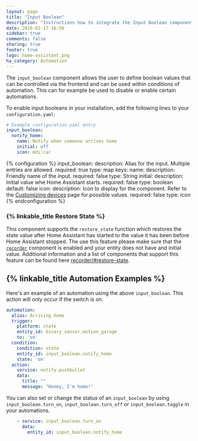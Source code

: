 ```yaml
---
layout: page
title: "Input Boolean"
description: "Instructions how to integrate the Input Boolean component into Home Assistant."
date: 2016-01-17 16:58
sidebar: true
comments: false
sharing: true
footer: true
logo: home-assistant.png
ha_category: Automation
---
```


The `input_boolean` component allows the user to define boolean values that can be controlled via the frontend and can be used within conditions of automation. This can for example be used to disable or enable certain automations.

To enable input booleans in your installation, add the following lines to your `configuration.yaml`:

```yaml
# Example configuration.yaml entry
input_boolean:
  notify_home:
    name: Notify when someone arrives home
    initial: off
    icon: mdi:car
```

{% configuration %}
  input_boolean:
    description: Alias for the input. Multiple entries are allowed.
    required: true
    type: map
    keys:
      name:
        description: Friendly name of the input.
        required: false
        type: String
      initial:
        description: Initial value whe Home Assistant starts.
        required: false
        type: boolean
        default: false
      icon:
        description: Icon to display for the component. Refer to the [Customizing devices](/docs/configuration/customizing-devices/#possible-values) page for possible values.
        required: false
        type: icon
{% endconfiguration %}

### {% linkable_title Restore State %}

This component supports the `restore_state` function which restores the state value after Home Assistant has started to the value it has been before Home Assistant stopped. The use this feature please make sure that the [`recorder`](/components/recorder/) component is enabled and your entity does not have and initial value. Additional information and a list of components that support this feature can be found here [recorder/#restore-state](/components/recorder/#restore-state).

## {% linkable_title Automation Examples %}

Here's an example of an automation using the above `input_boolean`. This action will only occur if the switch is on.

```yaml
automation:
  alias: Arriving home
  trigger:
    platform: state
    entity_id: binary_sensor.motion_garage
    to: 'on'
  condition:
    condition: state
    entity_id: input_boolean.notify_home
    state: 'on'
  action:
    service: notify.pushbullet
    data:
      title: ""
      message: "Honey, I'm home!"
```

You can also set or change the status of an `input_boolean` by using `input_boolean.turn_on`, `input_boolean.turn_off` or `input_boolean.toggle` in your automations.

```yaml
    - service: input_boolean.turn_on
      data:
        entity_id: input_boolean.notify_home
```
